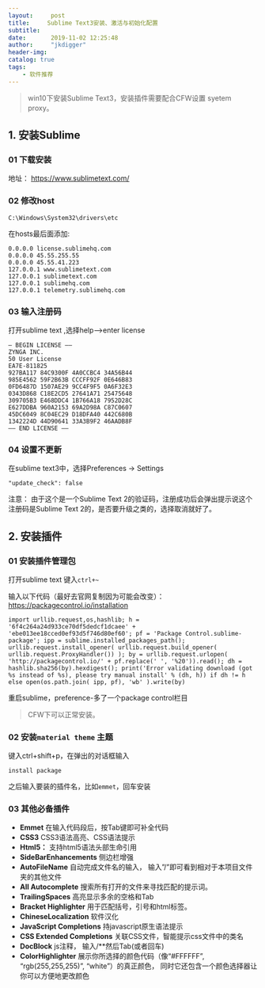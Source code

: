```yaml
---
layout:     post
title:     Sublime Text3安装、激活与初始化配置
subtitle:  
date:       2019-11-02 12:25:48
author:     "jkdigger"
header-img: 
catalog: true
tags:
    - 软件推荐
---
```

> win10下安装Sublime Text3，安装插件需要配合CFW设置 syetem proxy。
## 1. 安装Sublime

### 01 下载安装

地址： https://www.sublimetext.com/ 

### 02 修改host

 `C:\Windows\System32\drivers\etc `

 在hosts最后面添加: 

```
0.0.0.0 license.sublimehq.com
0.0.0.0 45.55.255.55
0.0.0.0 45.55.41.223
127.0.0.1 www.sublimetext.com
127.0.0.1 sublimetext.com
127.0.0.1 sublimehq.com
127.0.0.1 telemetry.sublimehq.com
```

### 03 输入注册码

 打开sublime text ,选择help-->enter license 

```
— BEGIN LICENSE —–
ZYNGA INC.
50 User License
EA7E-811825
927BA117 84C9300F 4A0CCBC4 34A56B44
985E4562 59F2B63B CCCFF92F 0E646B83
0FD6487D 1507AE29 9CC4F9F5 0A6F32E3
0343D868 C18E2CD5 27641A71 25475648
309705B3 E468DDC4 1B766A18 7952D28C
E627DDBA 960A2153 69A2D98A C87C0607
45DC6049 8C04EC29 D18DFA40 442C680B
1342224D 44D90641 33A3B9F2 46AADB8F
—— END LICENSE ——
```

###  04 设置不更新

 在sublime text3中，选择Preferences -> Settings 

```
"update_check": false
```

注意： 由于这个是一个Sublime Text 2的验证码，注册成功后会弹出提示说这个注册码是Sublime Text 2的，是否要升级之类的，选择取消就好了。 

## 2. 安装插件

### 01 安装插件管理包

打开sublime text 键入`ctrl+~`

输入以下代码（最好去官网复制因为可能会改变）： https://packagecontrol.io/installation 

```
import urllib.request,os,hashlib; h = '6f4c264a24d933ce70df5dedcf1dcaee' + 'ebe013ee18cced0ef93d5f746d80ef60'; pf = 'Package Control.sublime-package'; ipp = sublime.installed_packages_path(); urllib.request.install_opener( urllib.request.build_opener( urllib.request.ProxyHandler()) ); by = urllib.request.urlopen( 'http://packagecontrol.io/' + pf.replace(' ', '%20')).read(); dh = hashlib.sha256(by).hexdigest(); print('Error validating download (got %s instead of %s), please try manual install' % (dh, h)) if dh != h else open(os.path.join( ipp, pf), 'wb' ).write(by)
```

 重启sublime，preference-多了一个package control栏目

> CFW下可以正常安装。



### 02 安装`material theme` 主题

键入ctrl+shift+p，在弹出的对话框输入

```
install package
```

之后输入要装的插件名，比如`emmet`，回车安装

### 03 其他必备插件

-   **Emmet**    在输入代码段后，按Tab键即可补全代码 
- **CSS3**   CSS3语法高亮、CSS语法提示 
-  **Html5：**  支持html5语法头部生命引用 
- **SideBarEnhancements** 侧边栏增强
-  **AutoFileName**  自动完成文件名的输入， 输入”/”即可看到相对于本项目文件夹的其他文件 
-  **All Autocomplete**  搜索所有打开的文件来寻找匹配的提示词。 
-  **TrailingSpaces**   高亮显示多余的空格和Tab 
-  **Bracket Highlighter**   用于匹配括号，引号和html标签。 
-  **ChineseLocalization** 软件汉化
-   **JavaScript Completions**   持javascript原生语法提示 
-   **CSS Extended Completions**   关联CSS文件，智能提示css文件中的类名 
-   **DocBlock**  js注释， 输入/**然后Tab(或者回车) 
-   **ColorHighlighter**   展示你所选择的颜色代码（像“#FFFFFF”, “rgb(255,255,255)”, “white”）的真正颜色， 同时它还包含一个颜色选择器让你可以方便地更改颜色 

